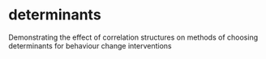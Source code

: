 # determinants
Demonstrating the effect of correlation structures on methods of choosing determinants for behaviour change interventions
